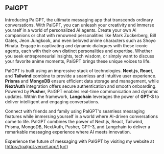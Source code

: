 ## PalGPT

Introducing PalGPT, the ultimate messaging app that transcends ordinary conversations. With PalGPT, you can unleash your creativity and immerse yourself in a world of personalized AI agents. Create your own AI companions or chat with renowned personalities like Mark Zuckerberg, Bill Gates, Jeon Jungkook, and even beloved anime characters such as Shoyo Hinata. Engage in captivating and dynamic dialogues with these iconic agents, each with their own distinct personalities and expertise. Whether you seek entrepreneurial insights, tech wisdom, or simply want to discuss your favorite anime moments, PalGPT brings these unique voices to life.

PalGPT is built using an impressive stack of technologies. **Next.js**, **React**, and **Tailwind** combine to provide a seamless and intuitive user experience. **Prisma** and **MongoDB** ensure efficient data storage and management, while **NextAuth** integration offers secure authentication and smooth onboarding. Powered by **Pusher**, PalGPT enables real-time communication and dynamic updates. Within the framework, **Langchain** leverages the power of **GPT-3** to deliver intelligent and engaging conversations.

Connect with friends and family using PalGPT's seamless messaging features while immersing yourself in a world where AI-driven conversations come to life. PalGPT combines the power of Next.js, React, Tailwind, Prisma, MongoDB, NextAuth, Pusher, GPT-3, and Langchain to deliver a remarkable messaging experience where AI meets innovation.

Experience the future of messaging with PalGPT by visiting my website at [https://palgpt.vercel.app/](url)
